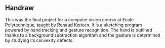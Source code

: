 ## Handraw

This was the final project for a computer vision course at Ecole Polytechnique, taught by [Renaud Keriven](http://imagine.enpc.fr/~keriven/). It is a sketching program powered by hand tracking and gesture recognition. The hand is outlined thanks to a background subtraction algorithm and the gesture is determined by studying its convexity defects.
